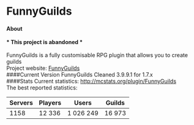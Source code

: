 FunnyGuilds
===========
#### About
<b>* This project is abandoned *</b>
<br>
<br>
FunnyGuilds is a fully customisable RPG plugin that allows you to create guilds
<br>
Project website: <a href="http://dzikoysk.net/projects/funnyguilds/">FunnyGuilds</a>
<br>
####Current Version
FunnyGuilds Cleaned 3.9.9.1 for 1.7.x
<br>
####Stats
Current statistics: http://mcstats.org/plugin/FunnyGuilds
<br>
The best reported statistics:

| Servers | Players | Users     | Guilds |
|---------|---------|-----------|--------|
| 1158    | 12 336  | 1 026 249 | 16 973 |
